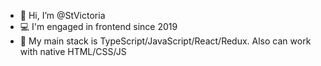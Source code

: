 - 👋 Hi, I’m @StVictoria
- 💻 I'm engaged in frontend since 2019
- 🧩 My main stack is TypeScript/JavaScript/React/Redux. Also can work with native HTML/CSS/JS
